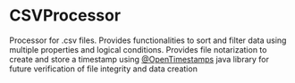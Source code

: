 # CSVProcessor

Processor for .csv files. 
Provides functionalities to sort and filter data using multiple properties and logical conditions.
Provides file notarization to create and store a timestamp using [@OpenTimestamps](https://github.com/opentimestamps/java-opentimestamps) java library for future verification of file integrity and data creation
